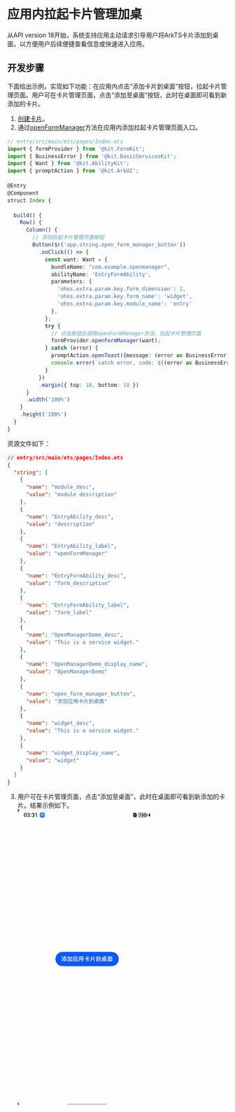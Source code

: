 # 应用内拉起卡片管理加桌
<!--Kit: Form Kit-->
<!--Subsystem: Ability-->
<!--Owner: @cx983299475-->
<!--Designer: @xueyulong-->
<!--Tester: @chenmingze-->
<!--Adviser: @Brilliantry_Rui-->

从API version 18开始，系统支持应用主动请求引导用户将ArkTS卡片添加到桌面，以方便用户后续便捷查看信息或快速进入应用。

## 开发步骤
下面给出示例，实现如下功能：在应用内点击“添加卡片到桌面”按钮，拉起卡片管理页面。用户可在卡片管理页面，点击“添加至桌面”按钮，此时在桌面即可看到新添加的卡片。
1. [创建卡片](./arkts-ui-widget-creation.md)。
2. 通过[openFormManager](../reference/apis-form-kit/js-apis-app-form-formProvider.md#formprovideropenformmanager18)方法在应用内添加拉起卡片管理页面入口。
```ts
// entry/src/main/ets/pages/Index.ets
import { formProvider } from '@kit.FormKit';
import { BusinessError } from '@kit.BasicServicesKit';
import { Want } from '@kit.AbilityKit';
import { promptAction } from '@kit.ArkUI';

@Entry
@Component
struct Index {

  build() {
    Row() {
      Column() {
        // 添加拉起卡片管理页面按钮
        Button($r('app.string.open_form_manager_button'))
          .onClick(() => {
            const want: Want = {
              bundleName: "com.example.openmanager",
              abilityName: 'EntryFormAbility',
              parameters: {
                'ohos.extra.param.key.form_dimension': 2,
                'ohos.extra.param.key.form_name': 'widget',
                'ohos.extra.param.key.module_name': 'entry'
              },
            };
            try {
              // 点击按钮后调用openFormManager方法，拉起卡片管理页面
              formProvider.openFormManager(want);
            } catch (error) {
              promptAction.openToast({message: (error as BusinessError).message});
              console.error(`catch error, code: ${(error as BusinessError).code}, message: ${(error as BusinessError).message})`);
            }
          })
          .margin({ top: 10, bottom: 10 })
      }
      .width('100%')
    }
    .height('100%')
  }
}
```
资源文件如下：
```json
// entry/src/main/ets/pages/Index.ets
{
  "string": [
    {
      "name": "module_desc",
      "value": "module description"
    },
    {
      "name": "EntryAbility_desc",
      "value": "description"
    },
    {
      "name": "EntryAbility_label",
      "value": "openFormManager"
    },
    {
      "name": "EntryFormAbility_desc",
      "value": "form_description"
    },
    {
      "name": "EntryFormAbility_label",
      "value": "form_label"
    },
    {
      "name": "OpenManagerDemo_desc",
      "value": "This is a service widget."
    },
    {
      "name": "OpenManagerDemo_display_name",
      "value": "OpenManagerDemo"
    },
    {
      "name": "open_form_manager_button",
      "value": "添加应用卡片到桌面"
    },
    {
      "name": "widget_desc",
      "value": "This is a service widget."
    },
    {
      "name": "widget_display_name",
      "value": "widget"
    }
  ]
}
```
3. 用户可在卡片管理页面，点击“添加至桌面”，此时在桌面即可看到新添加的卡片。结果示例如下。<br>
![WidgetPrinciple](figures/应用内加卡.gif)
